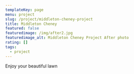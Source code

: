```yaml
---
templateKey: page
menu: project
slug: /project/middleton-cheney-project
title: Middleton Cheney
featured: false
featuredimage: /img/after2.jpg
featuredimage_alt: Middleton Cheney Project After photo
rating: []
tags:
  - project
---
```

Enjoy your beautiful lawn
